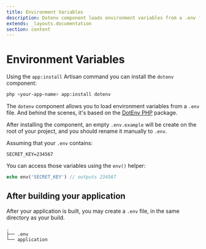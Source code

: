 ```yaml
---
title: Environment Variables
description: Dotenv component loads environment variables from a .env file
extends: _layouts.documentation
section: content
---
```


# Environment Variables

Using the `app:install` Artisan command you can install the `dotenv` component:
```bash
php <your-app-name> app:install dotenv
```

The `dotenv` component allows you to load environment variables from a `.env` file. And behind
the scenes, it's based on the [DotEnv PHP](https://github.com/vlucas/phpdotenv) package.

After installing the component, an empty `.env.example` will be create on the root of your
project, and you should rename it manually to `.env`.

Assuming that your `.env` contains:
```
SECRET_KEY=234567
```

You can access those variables using the `env()` helper:
```php
echo env('SECRET_KEY') // outputs 234567
```

## After building your application

After your application is built, you may create a `.env` file, in the same directory as your build.
```
.
├── .env
└── application
```
